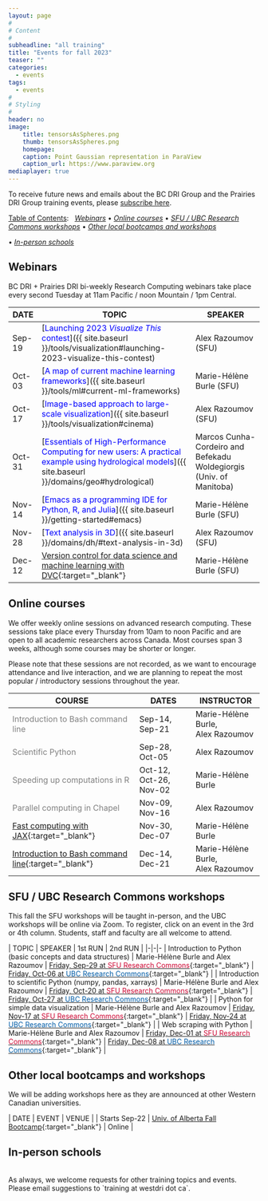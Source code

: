 ```yaml
---
layout: page
#
# Content
#
subheadline: "all training"
title: "Events for fall 2023"
teaser: ""
categories:
  - events
tags:
  - events
#
# Styling
#
header: no
image:
    title: tensorsAsSpheres.png
    thumb: tensorsAsSpheres.png
    homepage:
    caption: Point Gaussian representation in ParaView 
    caption_url: https://www.paraview.org
mediaplayer: true
---
```



<!-- deployment status https://github.com/WestGrid/trainingMaterials/actions -->




<!-- While WestGrid ceased its operations on March 31, 2022, research computing training in Western Canada remains -->
<!-- -- coordinated by the same team, now based at Simon Fraser University, with participation from HPC analysts -->
<!-- across the BC DRI Group and the Prairies DRI Group (former WestGrid space). -->

To receive future news and emails about the BC DRI Group and the Prairies DRI Group training events, please
[subscribe here](/contact).

<!-- Going forward, this new list will be our primary way to reach academic researchers in Western Canada (and -->
<!-- elsewhere). -->


[Table of Contents](#table-of-contents):
&nbsp;
[<em>Webinars</em>](#webinars)
• [<em>Online courses</em>](#online-courses)
• [<em>SFU / UBC Research Commons workshops</em>](#commons)
• [<em>Other local bootcamps and workshops</em>](#bootcamps)
<!-- • [<em>Humanities and social sciences training</em>](#dh) -->
• [<em>In-person schools</em>](#schools)










## Webinars

BC DRI + Prairies DRI bi-weekly Research Computing webinars take place every second Tuesday at 11am Pacific /
noon Mountain / 1pm Central.

<!-- Webinar registration will open in early September. -->

<!-- For *upcoming webinars*, click the linked title to see more details or to register. For *past -->
<!-- sessions*, click on the title to view recordings and slides. -->

| DATE | TOPIC | SPEAKER |
| ------------- | --------------- | ----------------- |
| Sep-19 | [<span style="color:blue">Launching 2023 *Visualize This* contest</span>]({{ site.baseurl }}/tools/visualization#launching-2023-visualize-this-contest) | Alex Razoumov (SFU) |
| Oct-03 | [<span style="color:blue">A map of current machine learning frameworks</span>]({{ site.baseurl }}/tools/ml#current-ml-frameworks) | Marie-Hélène Burle (SFU) |
| Oct-17 | [<span style="color:blue">Image-based approach to large-scale visualization</span>]({{ site.baseurl }}/tools/visualization#cinema) | Alex Razoumov (SFU) |
| Oct-31 | [<span style="color:blue">Essentials of High-Performance Computing for new users: A practical example using hydrological models</span>]({{ site.baseurl }}/domains/geo#hydrological) | Marcos Cunha-Cordeiro and Befekadu Woldegiorgis (Univ. of Manitoba) |
| Nov-14 | [<span style="color:blue">Emacs as a programming IDE for Python, R, and Julia</span>]({{ site.baseurl }}/getting-started#emacs) | Marie-Hélène Burle (SFU) |
| Nov-28 | [<span style="color:blue">Text analysis in 3D</span>]({{ site.baseurl }}/domains/dh/#text-analysis-in-3d) | Alex Razoumov (SFU) |
| Dec-12 | [Version control for data science and machine learning with DVC](https://docs.google.com/forms/d/e/1FAIpQLSdYh-tzvCnmbvK0fmgjJRsylIR67MC3x7BASdq5UohcvfCvzw/viewform){:target="_blank"} | Marie-Hélène Burle (SFU) |



<!-- [text](link){:target="_blank"} -->
<!-- | Apr-25 | Cybersecurity webinar (TBC) | - | -->
<!-- Belaid: It will be about the introduction to actual bigdata and its ecosystem, including Hadoop and Spark. -->











<a name="courses"></a>
## Online courses

We offer weekly online sessions on advanced research computing. These sessions take place every Thursday from
10am to noon Pacific and are open to all academic researchers across Canada. Most courses span 3 weeks,
although some courses may be shorter or longer.

Please note that these sessions are not recorded, as we want to encourage attendance and live interaction, and
we are planning to repeat the most popular / introductory sessions throughout the year.

| COURSE | DATES | INSTRUCTOR |
| ------------- | --------------- | ----------------- |
| <span style="color:gray">Introduction to Bash command line</span> | Sep-14, Sep-21 | Marie-Hélène Burle, <br> Alex Razoumov |
| <span style="color:gray">Scientific Python</span> | Sep-28, Oct-05 | Alex Razoumov |
| <span style="color:gray">Speeding up computations in R</span> | Oct-12, Oct-26, Nov-02 | Marie-Hélène Burle |
| <span style="color:gray">Parallel computing in Chapel</span> | Nov-09, Nov-16 | Alex Razoumov |
| [Fast computing with JAX](https://docs.google.com/forms/d/e/1FAIpQLSdBT2dFGxkgGJGFaNYkDu5eqYE5KGALeOoCk0DhVTNG8ntYxw/viewform){:target="_blank"} | Nov-30, Dec-07 | Marie-Hélène Burle |
| [Introduction to Bash command line](https://docs.google.com/forms/d/e/1FAIpQLSfXgCdKhKXRrUkhc9Q02UAyTV3ZukRUa9HzhaFmt-_KqPE8Ew/viewform){:target="_blank"} | Dec-14, Dec-21 | Marie-Hélène Burle, <br> Alex Razoumov |

<!-- | Parallel computing in Julia | Apr-20, Apr-27, May-11 | Alex Razoumov | -->



<!-- | -->
<!-- [Introduction to Apptainer containers](https://docs.google.com/forms/d/e/1FAIpQLSf6E2JYpT-1rBdY4oBX7LYOy7Gh8CAz8UOdoXejtin24r8zfw/viewform){:target="_blank"} | early 2024 | Alex Razoumov | -->







<a name="commons"></a>
## SFU / UBC Research Commons workshops

This fall the SFU workshops will be taught in-person, and the UBC workshops will be online via Zoom. To
register, click on an event in the 3rd or 4th column. Students, staff and faculty are all welcome to attend.


| TOPIC | SPEAKER | 1st RUN | 2nd RUN |
|-|-|-
| Introduction to Python (basic concepts and data structures) | Marie-Hélène Burle and Alex Razoumov | [Friday, Sep-29 at <span style="color:#CE0834">SFU Research Commons</span>](https://www.lib.sfu.ca/about/branches-depts/rc/software-data-dh/software/38182){:target="_blank"} | [Friday, Oct-06 at <span style="color:#005CA7">UBC Research Commons</span>](https://libcal.library.ubc.ca/event/3748911){:target="_blank"} |
| Introduction to scientific Python (numpy, pandas, xarrays) | Marie-Hélène Burle and Alex Razoumov | [Friday, Oct-20 at <span style="color:#CE0834">SFU Research Commons</span>](https://www.lib.sfu.ca/about/branches-depts/rc/software-data-dh/software/38183){:target="_blank"} | [Friday, Oct-27 at <span style="color:#005CA7">UBC Research Commons</span>](https://libcal.library.ubc.ca/event/3748918){:target="_blank"} |
| Python for simple data visualization | Marie-Hélène Burle and Alex Razoumov | [Friday, Nov-17 at <span style="color:#CE0834">SFU Research Commons</span>](https://www.lib.sfu.ca/about/branches-depts/rc/software-data-dh/software/38184){:target="_blank"} | [Friday, Nov-24 at <span style="color:#005CA7">UBC Research Commons</span>](https://libcal.library.ubc.ca/event/3748919){:target="_blank"} |
| Web scraping with Python | Marie-Hélène Burle and Alex Razoumov | [Friday, Dec-01 at <span style="color:#CE0834">SFU Research Commons</span>](https://www.lib.sfu.ca/about/branches-depts/rc/software-data-dh/software/38185){:target="_blank"} | [Friday, Dec-08 at <span style="color:#005CA7">UBC Research Commons</span>](https://libcal.library.ubc.ca/event/3748920){:target="_blank"} |

<!-- UBC Fridays 1:00pm–2:30pm -->
<!-- Python will similat to https://www.lib.sfu.ca/about/branches-depts/rc/software-data-dh/software/36876 -->
<!-- [Thursday, Jan-26 at <span style="color:#CE0834">SFU Research Commons</span>](https://www.lib.sfu.ca/about/branches-depts/rc/software-data-dh/software/37740){:target="_blank"} -->



















<a name="bootcamps"></a>
## Other local bootcamps and workshops

We will be adding workshops here as they are announced at other Western Canadian universities.

| DATE | EVENT | VENUE |
| Starts Sep-22 | [Univ. of Alberta Fall Bootcamp](https://www.ualberta.ca/information-services-and-technology/news/2023/fall-research-computing-bootcamp.html){:target="_blank"} | Online |

<!-- watch https://www.ualberta.ca/information-services-and-technology/research-computing -->






<!-- <a name="dh"></a> -->
<!-- ## Humanities and social sciences training -->

<!-- | DATE | EVENT | VENUE | -->
<!-- | Feb-14 to Feb-17 | [HSS Winter Series](https://hss23.netlify.app){:target="_blank"} | online | -->
<!-- | June 5-9 and 12-16 | [DHSI](https://dhsi.org){:target="_blank"} <br> (Digital Humanities Summer Institute) | TBC | -->






<a name="schools"></a>
## In-person schools

<!-- | DATE | COURSE | LOCATION | -->
<!-- | May 1-5 <br> (5 days) | [UVic spring school](https://2023uvic.netlify.app){:target="_blank"} | UVic | -->
<!-- | June 19-23 <br> (5 days) | [SFU summer school](https://2023sfu.netlify.app){:target="_blank"} | SFU's Big Data Hub | -->



<br>
As always, we welcome requests for other training topics and events. Please email suggestions to `training at
westdri dot ca`.

